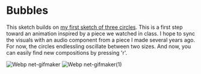 # Bubbles

This sketch builds on [my first sketch of three circles](https://github.com/williammlekush/Software-Art-Image/tree/main/01_three_circles). This is a first step toward an animation inspired by a piece we watched in class. I hope to sync the visuals with an audio component from a piece I made several years ago. For now, the circles endlessling oscillate between two sizes. And now, you can easily find new compositions by pressing 'r'.

![Webp net-gifmaker](https://user-images.githubusercontent.com/56037586/163585406-ce8fa253-e9cb-40b5-81b7-879ad7a4f507.gif)
![Webp net-gifmaker(1)](https://user-images.githubusercontent.com/56037586/163585415-29174d07-dcca-4e42-af98-a639211657b8.gif)
